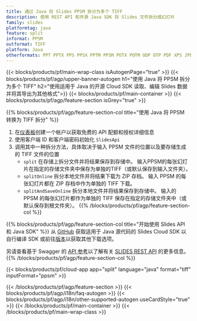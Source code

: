 ```yaml
---
title: 通过 Java 将 Slides PPSM 拆分为多个 TIFF
description: 使用 REST API 和开源 Java SDK 将 Slides 文件拆分成幻灯片
family: slides
platformtag: java
feature: split
informat: PPSM
outformat: TIFF
platform: Java
otherformats: PPT PPTX PPS PPSX PPTM PPSM POTX POTM ODP OTP PDF XPS JPEG PNG BMP SVG HTML5 GIF XAML
---
```


{{< blocks/products/pf/main-wrap-class isAutogenPage="true" >}}
{{< blocks/products/pf/agp/upper-banner-autogen h1="使用 Java 将 PPSM 拆分为多个 TIFF" h2="使用适用于 Java 的开源 Cloud SDK 读取、编辑 Slides 数据并将其导出为其他格式">}}
{{< blocks/products/pf/main-container >}}
{{< blocks/products/pf/agp/feature-section isGrey="true" >}}

{{% blocks/products/pf/agp/feature-section-col title="使用 Java 将 PPSM 转换为 TIFF 拆分" %}}
1. 在<a href="https://dashboard.aspose.cloud/">仪表板</a>创建一个帐户以获取免费的 API 配额和授权详细信息
1. 使用客户端 ID 和客户端密码初始化 ```SlidesApi```
1. 调用其中一种拆分方法，具体取决于输入 PPSM 文件的位置以及要存储生成的 TIFF 文件的位置
    - ```split``` 在存储上拆分文件并将结果保存到存储中。 输入PPSM的每张幻灯片在指定的存储文件夹中保存为单独的TIFF（或默认保存到输入文件夹）。
    - ```splitOnline``` 拆分本地文件并将结果下载为 ZIP 存档。 输入 PPSM 的每张幻灯片都在 ZIP 存档中作为单独的 TIFF 下载。
    - ```splitAndSaveOnline``` 拆分本地文件并将结果保存到存储中。 输入的 PPSM 的每张幻灯片都作为单独的 TIFF 保存在指定的存储文件夹中（或默认保存到根文件夹）。
{{% /blocks/products/pf/agp/feature-section-col %}}

{{% blocks/products/pf/agp/feature-section-col title="开始使用 Slides API 和 Java SDK" %}}
从 [GitHub](https://github.com/aspose-slides-cloud/aspose-slides-cloud-java) 获取适用于 Java 源代码的 Slides Cloud SDK 以自行编译 SDK 或前往[版本](https://releases.aspose.cloud/)以获取其他下载选项。
 
另请查看基于 Swagger 的 [API 参考](https://apireference.aspose.cloud/slides/)以了解有关 [SLIDES REST API](https://products.aspose.cloud/slides/curl/) 的更多信息。
{{% /blocks/products/pf/agp/feature-section-col %}}

{{< blocks/products/pf/cloud-app app="split" language="java" format="tiff" inputFormat="ppsm" >}}

{{< /blocks/products/pf/agp/feature-section >}}
{{< blocks/products/pf/agp/i18n/faq-autogen >}}
{{< blocks/products/pf/agp/i18n/other-supported-autogen useCardStyle="true" >}}
{{< /blocks/products/pf/main-container >}}
{{< /blocks/products/pf/main-wrap-class >}}